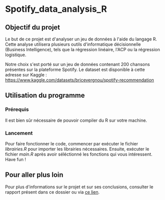 # Spotify_data_analysis_R

## Objectif du projet

Le but de ce projet est d'analyser un jeu de données à l'aide du langage R. Cette analyse utilisera plusieurs outils d'informatique décisionnelle (Business Intelligence), tels que la régression linéaire, l'ACP ou la régression logistique.

Notre choix s'est porté sur un jeu de données contenant 200 chansons présentes sur la plateforme Spotify. Le dataset est disponible à cette adresse sur Kaggle : https://www.kaggle.com/datasets/bricevergnou/spotify-recommendation

## Utilisation du programme
### Prérequis
Il est bien sûr nécessaire de pouvoir compiler du R sur votre machine.

### Lancement
Pour faire fonctionner le code, commencer par exécuter le fichier <i>librairies.R</i> pour importer les librairies nécessaires. Ensuite, exécuter le fichier <i>main.R</i> après avoir séléctionné les fonctions qui vous intéressent. Have fun !

## Pour aller plus loin

Pour plus d'informations sur le projet et sur ses conclusions, consulter le rapport présent dans ce dossier ou via <a href="./Report.md">ce lien</a>. 

